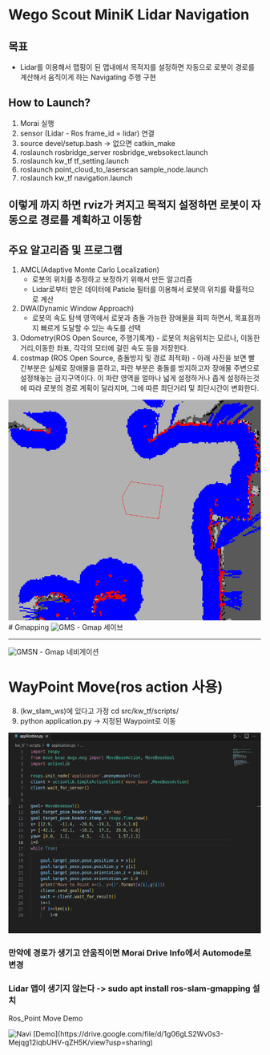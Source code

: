 # Wego Scout MiniK Lidar Navigation

## 목표
- Lidar를 이용해서 맵핑이 된 맵내에서 목적지를 설정하면 자동으로 로봇이 경로를 계산해서 움직이게 하는 Navigating 주행 구현

## How to Launch?

1. Morai 실행
2. sensor (Lidar - Ros frame_id = lidar) 연결 
3. source devel/setup.bash -> 없으면 catkin_make
4. roslaunch rosbridge_server rosbridge_websokect.launch
5. roslaunch kw_tf tf_setting.launch
6. roslaunch point_cloud_to_laserscan sample_node.launch
7. roslaunch kw_tf navigation.launch
   
이렇게 까지 하면 rviz가 켜지고 목적지 설정하면 로봇이 자동으로 경로를 계획하고 이동함
---

## 주요 알고리즘 및 프로그램
   1. AMCL(Adaptive Monte Carlo Localization)
      - 로봇의 위치를 추정하고 보정하기 위해서 만든 알고리즘
      - Lidar로부터 받은 데이터에 Paticle 필터를 이용해서 로봇의 위치를 확률적으로 계산
   2. DWA(Dynamic Window Approach)
      - 로봇의 속도 탐색 영역에서 로봇과 충돌 가능한 장애물을 회피 하면서, 목표점까지 빠르게 도달할 수 있는 속도를 선택
   4. Odometry(ROS Open Source, 주행기록계) - 로봇의 처음위치는 모르나, 이동한 거리,이동한 좌표, 각각의 모터에 걸린 속도 등을 저장한다. 
   5. costmap (ROS Open Source, 충돌방지 및 경로 최적화) - 아래 사진을 보면 빨간부분은 실제로 장애물을 뜯하고, 파란 부분은 충돌를 방지하고자 장애물 주변으로 설정해놓는 금지구역이다. 이 파란 영역을 얼마나 넓게 설정하거나 좁게 설정하는것에 따라 로봇의 경로 계획이 달라지며, 그에 따른 최단거리 및 최단시간이 변화한다.
   <img src="./image/costmap.png" title="costmap img">
# Gmapping 

<img src="./image/gmapping.gif" title="Gmapping Start" alt="GMS">
- Gmap 세이브

---

<img src="./image/gmapping_navi.gif" title="Gmapping Navi Start" alt="GMSN">
- Gmap 네비게이션

# WayPoint Move(ros action 사용)

8. (kw_slam_ws)에 있다고 가정 cd src/kw_tf/scripts/
9. python application.py -> 지정된 Waypoint로 이동
<img src="./image/application.png" width="600px" height="400px" title="Application Code Img" alt="Code">

### 만약에 경로가 생기고 안움직이면 Morai Drive Info에서 Automode로 변경
### Lidar 맵이 생기지 않는다 -> sudo apt install ros-slam-gmapping 설치
Ros_Point Move Demo

<img src="./image/point_navigator.gif" title="point_navi" alt="Navi">
[Demo](https://drive.google.com/file/d/1g06gLS2Wv0s3-Mejqg12iqbUHV-qZH5K/view?usp=sharing)
